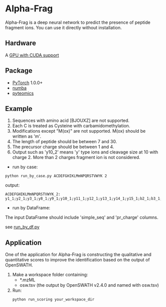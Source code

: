 # Alpha-Frag

Alpha-Frag is a deep neural network to predict the presence of peptide fragment ions. You can use it directly without installation.

## Hardware

A [GPU with CUDA support](https://developer.nvidia.com/cuda-gpus)

## Package

- [PyTorch](https://pytorch.org/get-started/locally/#windows-anaconda) 1.0.0+
- [numba](https://numba.pydata.org/numba-doc/latest/index.html)
- [pyteomics](https://pyteomics.readthedocs.io/en/latest/)

## Example

1. Sequences with amino acid [BJOUXZ] are not supported.
2. Each C is treated as Cysteine with carbamidomethylation.
3. Modifications except "M(ox)" are not supported.
M(ox) should be written as 'm'.
4. The length of peptide should be between 7 and 30.
5. The precursor charge should be between 1 and 4.
6. Output such as 'y10_2' means 'y' type ions and cleavage size at 10 with charge 2. More than 2 charges fragment ion is not considered.

- run by case:
```shell script
python run_by_case.py ACDEFGHIKLMmNPQRSTVWYK 2
```
output:
```shell script
ACDEFGHIKLMmNPQRSTVWYK_2: y1_1;y2_1;y3_1;y8_1;y9_1;y10_1;y11_1;y12_1;y13_1;y14_1;y15_1;b2_1;b3_1;b4_1;b7_1;b8_1;b9_1;b10_1
```

- run by DataFrame:

The input DataFrame should include 'simple_seq' and 'pr_charge' columns.

see [run_by_df.py](https://github.com/YuAirLab/Alpha-Frag/blob/master/run_by_df.py)

## Application 
One of the application for Alpha-Frag is constructing the qualitative and quantitative scores to improve the identification based on the output of OpenSWATH.
1. Make a workspace folder containing:
    - *.mzML
    - osw.tsv (the output by OpenSWATH v2.4.0 and named with osw.tsv)
2. Run:
    ```shell script
   python run_scoring your_workspace_dir 
   ```
